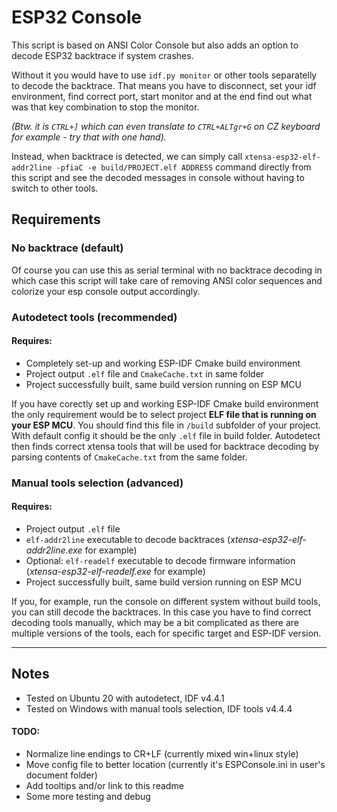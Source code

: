 # ESP32 Console

This script is based on ANSI Color Console but also adds an option to decode ESP32 backtrace if system crashes. 

Without it you would have to use `idf.py monitor` or other tools separatelly to decode the backtrace. That means you have to disconnect, set your idf environment, find correct port, start monitor and at the end find out what was that key combination to stop the monitor. 

*(Btw. it is `CTRL+]` which can even translate to `CTRL+ALTgr+G` on CZ keyboard for example - try that with one hand).*

Instead, when backtrace is detected, we can simply call `xtensa-esp32-elf-addr2line -pfiaC -e build/PROJECT.elf ADDRESS` command directly from this script and see the decoded messages in console without having to switch to other tools. 

## Requirements

### No backtrace (default)

Of course you can use this as serial terminal with no backtrace decoding in which case this script will take care of removing ANSI color sequences and colorize your esp console output accordingly.


### Autodetect tools (recommended)

#### Requires:
- Completely set-up and working ESP-IDF Cmake build environment
- Project output `.elf` file and `CmakeCache.txt` in same folder
- Project successfully built, same build version running on ESP MCU

If you have corectly set up and working ESP-IDF Cmake build environment the only requirement would be to select project **ELF file that is running on your ESP MCU**. You should find this file in `/build` subfolder of your project. With default config it should be the only `.elf` file in build folder. Autodetect then finds correct xtensa tools that will be used for backtrace decoding by parsing contents of `CmakeCache.txt` from the same folder.


### Manual tools selection (advanced)

#### Requires:
- Project output `.elf` file
- `elf-addr2line` executable to decode backtraces (*xtensa-esp32-elf-addr2line.exe* for example)
- Optional: `elf-readelf` executable to decode firmware information (*xtensa-esp32-elf-readelf.exe* for example) 
- Project successfully built, same build version running on ESP MCU

If you, for example, run the console on different system without build tools, you can still decode the backtraces. In this case you have to find correct decoding tools manually, which may be a bit complicated as there are multiple versions of the tools, each for specific target and ESP-IDF version. 

----

## Notes

- Tested on Ubuntu 20 with autodetect, IDF v4.4.1
- Tested on Windows with manual tools selection, IDF tools v4.4.4

#### TODO:

- Normalize line endings to CR+LF (currently mixed win+linux style)
- Move config file to better location (currently it's ESPConsole.ini in user's document folder)
- Add tooltips and/or link to this readme
- Some more testing and debug
